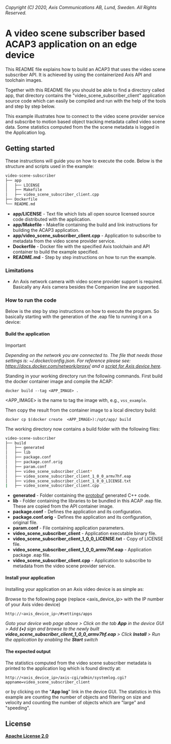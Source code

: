  *Copyright (C) 2020, Axis Communications AB, Lund, Sweden. All Rights Reserved.*

# A video scene subscriber based ACAP3 application on an edge device
This README file explains how to build an ACAP3 that uses the video scene subscriber API. It is achieved by using the containerized Axis API and toolchain images.

Together with this README file you should be able to find a directory called app, that directory contains the "video_scene_subscriber_client" application source code which can easily be compiled and run with the help of the tools and step by step below.

This example illustrates how to connect to the video scene provider service and subscribe to motion based object tracking metadata called video scene data. Some statistics computed from the the scene metadata is logged in the Application log.

## Getting started
These instructions will guide you on how to execute the code. Below is the structure and scripts used in the example:

```bash
video-scene-subscriber
├── app
│   ├── LICENSE
│   ├── Makefile
│   ├── video_scene_subscriber_client.cpp
├── Dockerfile
└── README.md
```
* **app/LICENSE** - Text file which lists all open source licensed source code distributed with the application.
* **app/Makefile** - Makefile containing the build and link instructions for building the ACAP3 application.
* **app/video_scene_subscriber_client.cpp** - Application to subscribe to metadata from the video scene provider service.
* **Dockerfile** - Docker file with the specified Axis toolchain and API container to build the example specified.
* **README.md** - Step by step instructions on how to run the example.

### Limitations
* An Axis network camera with video scene provider support is required. Basically any Axis camera besides the Companion line are supported. 

### How to run the code
Below is the step by step instructions on how to execute the program. So basically starting with the generation of the .eap file to running it on a device:

#### Build the application

> [!IMPORTANT]
> *Depending on the network you are connected to.
The file that needs those settings is: *~/.docker/config.json.*
For reference please see: https://docs.docker.com/network/proxy/ and a
[script for Axis device here](../FAQs.md#HowcanIset-upnetworkproxysettingsontheAxisdevice?).*

Standing in your working directory run the following commands.
First build the docker container image and compile the ACAP:
```
docker build --tag <APP_IMAGE> .
```

<APP_IMAGE> is the name to tag the image with, e.g., `vss_example`.

Then copy the result from the container image to a local directory build:
```
docker cp $(docker create  <APP_IMAGE>):/opt/app/ build
```

The working directory now contains a build folder with the following files:

```bash
video-scene-subscriber
├── build
│   ├── generated
│   ├── lib
│   ├── package.conf
│   ├── package.conf.orig
│   ├── param.conf
│   ├── video_scene_subscriber_client*
│   ├── video_scene_subscriber_client_1_0_0_armv7hf.eap
│   ├── video_scene_subscriber_client_1_0_0_LICENSE.txt
|   ├── video_scene_subscriber_client.cpp
```
* **generated** - Folder containing the [protobuf](https://developers.google.com/protocol-buffers/docs/cpptutorial) generated C++ code.
* **lib** - Folder containing the libraries to be bundled in this ACAP .eap file. These are copied from the API container image.
* **package.conf** - Defines the application and its configuration.
* **package.conf.orig** - Defines the application and its configuration, original file.
* **param.conf** - File containing application parameters.
* **video_scene_subscriber_client** - Application executable binary file.
* **video_scene_subscriber_client_1_0_0_LICENSE.txt** - Copy of LICENSE file.
* **video_scene_subscriber_client_1_0_0_armv7hf.eap** - Application package .eap file.
* **video_scene_subscriber_client.cpp** - Application to subscribe to metadata from the video scene provider service.

#### Install your application
Installing your application on an Axis video device is as simple as:

Browse to the following page (replace <axis_device_ip> with the IP number of your Axis video device)

```bash
http://<axis_device_ip>/#settings/apps
```

*Goto your device web page above > Click on the tab **App** in the device GUI > Add **(+)** sign and browse to
the newly built **video_scene_subscriber_client_1_0_0_armv7hf.eap** > Click **Install** > Run the application by enabling the **Start** switch*

#### The expected output
The statistics computed from the video scene subscriber metadata is printed to the application log which is found directly at:
```
http://<axis_device_ip>/axis-cgi/admin/systemlog.cgi?appname=video_scene_subscriber_client
```

or by clicking on the "**App log**" link in the device GUI.
The statistics in this example are counting the number of objects and filtering on size and velocity and counting the number of objects which are "large" and "speeding".

## License
**[Apache License 2.0](./LICENSE)**
